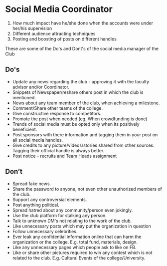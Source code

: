# Social Media Coordinator

1. How much impact have he/she done when the accounts were under her/his supervision
2. Different audience attracting techniques
3. Posting and boosting of posts on different handles

These are some of the Do's and Dont's of the social media manager of the Club

## **Do's**

- Update any news regarding the club - approving it with the faculty advisor and/or Coordinator.
- Snippets of Newspaper/reshare others post in which the club is mentioned.
- News about any team member of the club, when achieving a milestone.
- Comment/Share other teams of the college.
- Give constructive response to competitors.
- Promote the post when needed (eg. When crowdfunding is done)
- Trends of social media must be opted only when its positively beneficient.
- Post sponsors with there information and tagging them in your post on all social media handles.
- Give credits to any picture/videos/stories shared from other sources. Tagging their official handle is always better.
- Post notice - recruits and Team Heads assignment
  
## **Don’t**

- Spread fake news.
- Share the password to anyone, not even other unauthorized members of the club.
- Support any controversial elements.
- Post anything political.
- Spread hatred about any community/person even jokingly.
- Use the club platform for stalking any person.
- Talk to unknown DM's not relating to the work of the club.
- Like unnecessary posts which may put the organization in question
- Follow unnecessary celebrities.
- Ever leak any confidential information online that can harm the organization or the college. E.g. total fund, materials, design.
- Like any unnecessary pages which people ask to like on FB.
- Like or share other pictures required to win any contest which is not related to the club. E.g. Cultural Events of the college/University.
